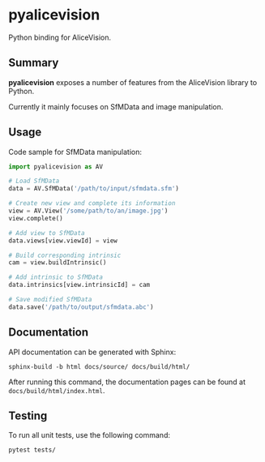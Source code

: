 # pyalicevision

Python binding for AliceVision.

## Summary

**pyalicevision** exposes a number of features from the AliceVision library to Python.

Currently it mainly focuses on SfMData and image manipulation.

## Usage

Code sample for SfMData manipulation:
```python
import pyalicevision as AV

# Load SfMData
data = AV.SfMData('/path/to/input/sfmdata.sfm')

# Create new view and complete its information
view = AV.View('/some/path/to/an/image.jpg')
view.complete()

# Add view to SfMData
data.views[view.viewId] = view

# Build corresponding intrinsic
cam = view.buildIntrinsic()

# Add intrinsic to SfMData
data.intrinsics[view.intrinsicId] = cam

# Save modified SfMData
data.save('/path/to/output/sfmdata.abc')
```

## Documentation

API documentation can be generated with Sphinx:
```
sphinx-build -b html docs/source/ docs/build/html/
```

After running this command, the documentation pages can be found at `docs/build/html/index.html`.

## Testing

To run all unit tests, use the following command:
```
pytest tests/
```
